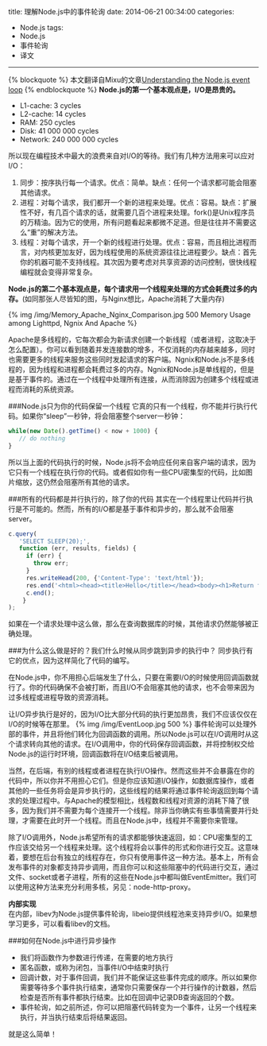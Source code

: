 title: 理解Node.js中的事件轮询
date: 2014-06-21 00:34:00
categories:
- Node.js
tags:
- Node.js
- 事件轮询
- 译文
---
{% blockquote %}
本文翻译自Mixu的文章[Understanding the Node.js event loop](http://blog.mixu.net/2011/02/01/understanding-the-node-js-event-loop/)
{% endblockquote %}
**Node.js的第一个基本观点是，I/O是昂贵的。**  

* L1-cache: 3 cycles
* L2-cache: 14 cycles
* RAM: 250 cycles
* Disk: 41 000 000 cycles
* Network: 240 000 000 cycles


所以现在编程技术中最大的浪费来自对I/O的等待。我们有几种方法用来可以应对I/O：

1. 同步：按序执行每一个请求。优点：简单。缺点：任何一个请求都可能会阻塞其他请求。
2. 进程：对每个请求，我们都开一个新的进程来处理。优点：容易。缺点：扩展性不好，有几百个请求的话，就需要几百个进程来处理。fork()是Unix程序员的万精油。因为它的使用，所有问题看起来都微不足道。但是往往并不需要这么“重”的解决方法。
3. 线程：对每个请求，开一个新的线程进行处理。优点：容易，而且相比进程而言，对内核更加友好，因为线程使用的系统资源往往比进程要少。缺点：首先你的机器可能不支持线程。其次因为要考虑对共享资源的访问控制，很快线程编程就会变得非常复杂。

<!-- more -->

**Node.js的第二个基本观点是，每个请求用一个线程来处理的方式会耗费过多的内存。**(如同那张人尽皆知的图，与Nginx想比，Apache消耗了大量内存)

{% img /img/Memory_Apache_Nginx_Comparison.jpg 500 Memory Usage among Lighttpd, Ngnix And Apache %}

Apache是多线程的，它每次都会为新请求创建一个新线程（或者进程，这取决于怎么配置）。你可以看到随着并发连接数的增多，不仅消耗的内存越来越多，同时也需要更多的线程来服务这些同时发起请求的客户端。Ngnix和Node.js不是多线程的，因为线程和进程都会耗费过多的内存。Ngnix和Node.js是单线程的，但是是基于事件的。通过在一个线程中处理所有连接，从而消除因为创建多个线程或进程而消耗的系统资源。

###Node.js只为你的代码保留一个线程
它真的只有一个线程，你不能并行执行代码。如果你“sleep”一秒钟，将会阻塞整个server一秒钟：
``` javascript
while(new Date().getTime() < now + 1000) {
   // do nothing
}
```   

所以当上面的代码执行的时候，Node.js将不会响应任何来自客户端的请求，因为它只有一个线程在执行你的代码。或者假如你有一些CPU密集型的代码，比如图片缩放，这仍然会阻塞所有其他的请求。

###所有的代码都是并行执行的，除了你的代码
其实在一个线程里让代码并行执行是不可能的。然而，所有的I/O都是基于事件和异步的，那么就不会阻塞server。  

``` javascript
c.query(
   'SELECT SLEEP(20);',
   function (err, results, fields) {
     if (err) {
       throw err;
     }
     res.writeHead(200, {'Content-Type': 'text/html'});
     res.end('<html><head><title>Hello</title></head><body><h1>Return from async DB query</h1></body></html>');
     c.end();
    }
);
```

如果在一个请求处理中这么做，那么在查询数据库的时候，其他请求仍然能够被正确处理。

###为什么这么做是好的？我们什么时候从同步跳到异步的执行中？
同步执行有它的优点，因为这样简化了代码的编写。

在Node.js中，你不用担心后端发生了什么，只要在需要I/O的时候使用回调函数就行了。你的代码确保不会被打断，而且I/O不会阻塞其他的请求，也不会带来因为过多线程或进程导致的资源消耗。

让I/O异步执行是好的，因为I/O比大部分代码的执行更加昂贵，我们不应该仅仅在I/O的时候等在那里。
{% img /img/EventLoop.jpg 500 %}
事件轮询可以处理外部的事件，并且将他们转化为回调函数的调用。所以Node.js可以在I/O调用时从这个请求转向其他的请求。在I/O调用中，你的代码保存回调函数，并将控制权交给Node.js的运行时环境，回调函数将在I/O结束后被调用。

当然，在后端，有别的线程或者进程在执行I/O操作。然而这些并不会暴露在你的代码中，所以你并不用担心它们。但是你应该知道I/O操作，如数据库操作，或者其他的一些任务将会是异步执行的，这些线程的结果将通过事件轮询返回到每个请求的处理过程中。与Apache的模型相比，线程数和线程对资源的消耗下降了很多，因为我们并不需要为每个连接开一个线程。除非当你确实有些事情需要并行处理，才需要在此时开一个线程。而且在Node.js中，线程并不需要你来管理。

除了I/O调用外，Node.js希望所有的请求都能够快速返回，如：CPU密集型的工作应该交给另一个线程来处理。这个线程将会以事件的形式和你进行交互。这意味着，要想在后台有独立的线程存在，你只有使用事件这一种方法。基本上，所有会发布事件的对象都支持异步调用，而且你可以和这些阻塞中的代码进行交互，通过文件、socket或者子进程，所有的这些在Node.js中都叫做EventEmitter。我们可以使用这种方法来充分利用多核，另见：node-http-proxy。

**内部实现**   
在内部，libev为Node.js提供事件轮询，libeio提供线程池来支持异步I/O。如果想学习更多，可以看看libev的文档。

###如何在Node.js中进行异步操作
* 我们将函数作为参数进行传递，在需要的地方执行
* 匿名函数，或称为闭包，当事件I/O中结束时执行
* 回调计数，对于事件回调，我们并不能保证这些事件完成的顺序。所以如果你需要等待多个事件执行结束，通常你只需要保存一个并行操作的计数器，然后检查是否所有事件都执行结束。比如在回调中记录DB查询返回的个数。
* 事件轮询，如之前所述，你可以把阻塞代码转变为一个事件，让另一个线程来执行，并当执行结束后将结果返回。

就是这么简单！